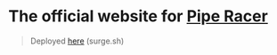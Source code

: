 # The official website for [Pipe Racer](https://github.com/Tom3s/pipe-racer/releases)

> Deployed [here](http://pipe-racer.surge.sh/) (surge.sh)
